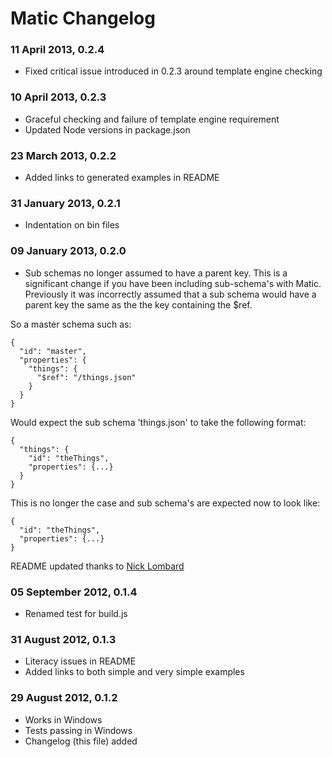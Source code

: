 # Matic Changelog

### 11 April 2013, 0.2.4
* Fixed critical issue introduced in 0.2.3 around template engine checking

### 10 April 2013, 0.2.3
* Graceful checking and failure of template engine requirement
* Updated Node versions in package.json

### 23 March 2013, 0.2.2
* Added links to generated examples in README

### 31 January 2013, 0.2.1
* Indentation on bin files

### 09 January 2013, 0.2.0
* Sub schemas no longer assumed to have a parent key. This is a significant
change if you have been including sub-schema's with Matic.
Previously it was incorrectly assumed that a sub schema would have a parent key
the same as the the key containing the $ref.

So a master schema such as:

    {
      "id": "master",
      "properties": {
        "things": {
          "$ref": "/things.json"
        }
      }
    }

Would expect the sub schema 'things.json' to take the following format:

    {
      "things": {
        "id": "theThings",
        "properties": {...}
      }
    }

This is no longer the case and sub schema's are expected now to look like:

    {
      "id": "theThings",
      "properties": {...}
    }

README updated thanks to [Nick Lombard](https://github.com/nickl-)

### 05 September 2012, 0.1.4
* Renamed test for build.js

### 31 August 2012, 0.1.3
* Literacy issues in README
* Added links to both simple and very simple examples

### 29 August 2012, 0.1.2
* Works in Windows
* Tests passing in Windows
* Changelog (this file) added